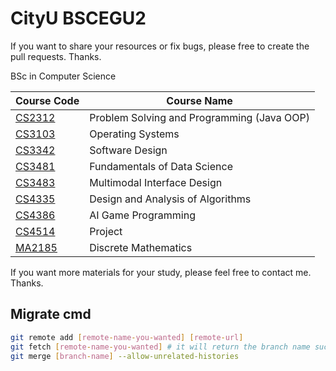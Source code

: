 # CityU BSCEGU2
If you want to share your resources or fix bugs, please free to create the pull requests. Thanks.

BSc in Computer Science

| Course Code | Course Name |
| -- | -- |
| [CS2312](./cs2312/) | Problem Solving and Programming (Java OOP) |
| [CS3103](./cs3103/) | Operating Systems |
| [CS3342](./cs3342/) | Software Design |
| [CS3481](./cs3481/) | Fundamentals of Data Science |
| [CS3483](./cs3483/) | Multimodal Interface Design |
| [CS4335](./cs4335/) | Design and Analysis of Algorithms |
| [CS4386](./cs4386/) | AI Game Programming |
| [CS4514](https://github.com/jerrykhh/auto-grade) | Project |
| [MA2185](./ma2185/) | Discrete Mathematics |

If you want more materials for your study, please feel free to contact me. Thanks.

## Migrate cmd
```bash
git remote add [remote-name-you-wanted] [remote-url]
git fetch [remote-name-you-wanted] # it will return the branch name such as cs3103/master
git merge [branch-name] --allow-unrelated-histories
```